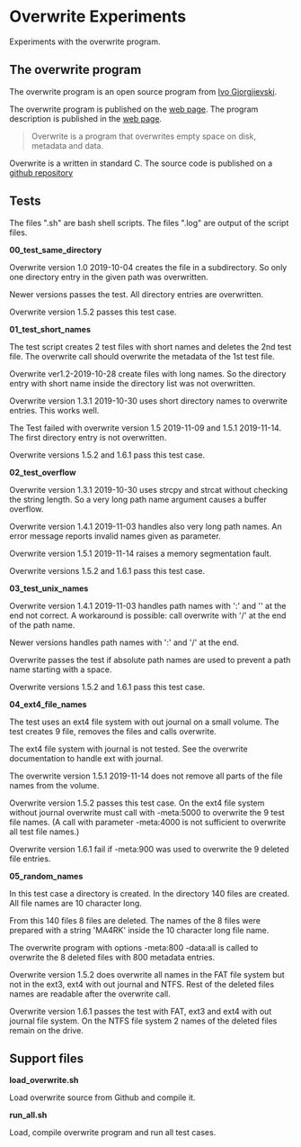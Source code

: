 # Overwrite Experiments

Experiments with the overwrite program.

## The overwrite program

The overwrite program is an open source program from [Ivo Gjorgjievski](https://github.com/ivoprogram).

The overwrite program is published on the [web page](https://ivoprogram.github.io/content/en/index.html).
The program description is published in the [web page](https://ivoprogram.github.io/content/en/index.html).
> Overwrite is a program that overwrites empty space on disk, metadata and data.

Overwrite is a written in standard C. The source code is published on a [github repository](https://github.com/ivoprogram/overwrite)

## Tests

The files ".sh" are bash shell scripts.
The files ".log" are output of the script files.

**00_test_same_directory**

Overwrite version 1.0 2019-10-04 creates the file in a subdirectory.
So only one directory entry in the given path was overwritten.

Newer versions passes the test. All directory entries are overwritten.

Overwrite version 1.5.2 passes this test case.

**01_test_short_names**

The test script creates 2 test files with short names and deletes the 2nd test file.
The overwrite call should overwrite the metadata of the 1st test file.

Overwrite ver1.2-2019-10-28 create files with long names.
So the directory entry with short name inside the directory
list was not overwritten.

Overwrite version 1.3.1 2019-10-30 uses short directory names to
overwrite entries. This works well.

The Test failed with overwrite version 1.5 2019-11-09 and 1.5.1 2019-11-14.
The first directory entry is not overwritten.

Overwrite versions 1.5.2 and 1.6.1 pass this test case.

**02_test_overflow**

Overwrite version 1.3.1 2019-10-30 uses strcpy and strcat without
checking the string length. So a very long path name argument
causes a buffer overflow.

Overwrite version 1.4.1 2019-11-03 handles also very long path names.
An error message reports invalid names given as parameter.

Overwrite version 1.5.1 2019-11-14 raises a memory segmentation fault.

Overwrite versions 1.5.2 and 1.6.1 pass this test case.

**03_test_unix_names**

Overwrite version 1.4.1 2019-11-03 handles path names with ':' and
'\' at the end not correct. A workaround is possible: call overwrite
with '/' at the end of the path name.

Newer versions handles path names with ':' and '/' at the end.

Overwrite passes the test if absolute path names are used to prevent
a path name starting with a space.

Overwrite versions 1.5.2 and 1.6.1 pass this test case.

**04_ext4_file_names**

The test uses an ext4 file system with out journal on a small volume.
The test creates 9 file, removes the files and calls overwrite.

The ext4 file system with journal is not tested.
See the overwrite documentation to handle ext with journal.

The overwrite version 1.5.1 2019-11-14 does not remove all parts of the
file names from the volume.

Overwrite version 1.5.2 passes this test case.
On the ext4 file system without journal overwrite must call with -meta:5000
to overwrite the 9 test file names. (A call with parameter -meta:4000 is not
sufficient to overwrite all test file names.)

Overwrite version 1.6.1 fail if -meta:900 was used to overwrite the 9 deleted
file entries.

**05_random_names**

In this test case a directory is created. In the directory 140 files are created.
All file names are 10 character long.

From this 140 files 8 files are deleted. The names of the 8 files were prepared
with a string 'MA4RK' inside the 10 character long file name.

The overwrite program with options -meta:800 -data:all is called to overwrite
the 8 deleted files with 800 metadata entries.

Overwrite version 1.5.2 does overwrite all names in the FAT file system but not
in the ext3, ext4 with out journal and NTFS. Rest of the deleted files names
are readable after the overwrite call.

Overwrite version 1.6.1 passes the test with FAT, ext3 and ext4 with out journal
file system. On the NTFS file system 2 names of the deleted files remain on the drive.

## Support files

**load_overwrite.sh**

Load overwrite source from Github and compile it.

**run_all.sh**

Load, compile overwrite program and run all test cases.
